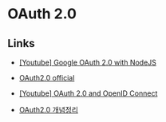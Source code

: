 # OAuth 2.0


## Links
* [[Youtube] Google OAuth 2.0 with NodeJS](https://www.youtube.com/watch?v=Qt3KJZ2kQk0)
* [OAuth2.0 official](https://oauth.net/2)

* [[Youtube] OAuth 2.0 and OpenID Connect](https://www.youtube.com/watch?v=996OiexHze0)

* [OAuth2.0 개념정리](https://inpa.tistory.com/m/entry/WEB-%F0%9F%93%9A-OAuth-20-%EA%B0%9C%EB%85%90-%F0%9F%92%AF-%EC%A0%95%EB%A6%AC)